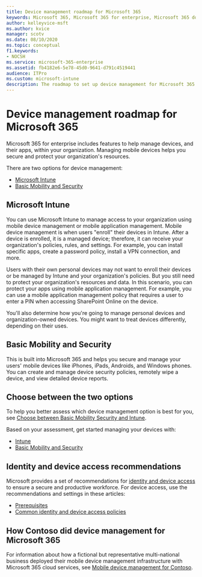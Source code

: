 ```yaml
---
title: Device management roadmap for Microsoft 365 
keywords: Microsoft 365, Microsoft 365 for enterprise, Microsoft 365 documentation, mobile device management, Intune
author: kelleyvice-msft 
ms.author: kvice
manager: scotv
ms.date: 08/10/2020
ms.topic: conceptual 
f1.keywords:
- NOCSH
ms.service: microsoft-365-enterprise
ms.assetid: fb4182e6-5e78-45d0-9641-d791c4519441
audience: ITPro
ms.custom: microsoft-intune
description: The roadmap to set up device management for Microsoft 365.
---
```


# Device management roadmap for Microsoft 365

Microsoft 365 for enterprise includes features to help manage devices, and their apps, within your organization. Managing mobile devices helps you secure and protect your organization's resources.

There are two options for device management:

- [Microsoft Intune](#microsoft-intune)
- [Basic Mobility and Security](#basic-mobility-and-security)

## Microsoft Intune

You can use Microsoft Intune to manage access to your organization using mobile device management or mobile application management. Mobile device management is when users "enroll" their devices in Intune. After a device is enrolled, it is a managed device; therefore, it can receive your organization's  policies, rules, and settings. For example, you can install specific apps, create a password policy, install a VPN connection, and more.

Users with their own personal devices may not want to enroll their devices or be managed by Intune and your organization's policies. But you still need to protect your organization's resources and data. In this scenario, you can protect your apps using mobile application management. For example, you can use a mobile application management policy that requires a user to enter a PIN when accessing SharePoint Online on the device.

You'll also determine how you're going to manage personal devices and organization-owned devices. You might want to treat devices differently, depending on their uses.

## Basic Mobility and Security

This is built into Microsoft 365 and helps you secure and manage your users' mobile devices like iPhones, iPads, Androids, and Windows phones. You can create and manage device security policies, remotely wipe a device, and view detailed device reports.

## Choose between the two options

To help you better assess which device management option is best for you, see [Choose between Basic Mobility Security and Intune](/office365/securitycompliance/choose-between-mdm-and-intune).

Based on your assessment, get started managing your devices with:

- [Intune](/microsoft-365/solutions/manage-devices-with-intune-overview)
- [Basic Mobility and Security](https://support.microsoft.com/office/set-up-basic-mobility-and-security-dd892318-bc44-4eb1-af00-9db5430be3cd)
 
## Identity and device access recommendations

Microsoft provides a set of recommendations for [identity and device access](../security/office-365-security/microsoft-365-policies-configurations.md) to ensure a secure and productive workforce. For device access, use the recommendations and settings in these articles:

- [Prerequisites](../security/office-365-security/identity-access-prerequisites.md)
- [Common identity and device access policies](../security/office-365-security/identity-access-policies.md)

## How Contoso did device management for Microsoft 365

For information about how a fictional but representative multi-national business deployed their mobile device management infrastructure with Microsoft 365 cloud services, see [Mobile device management for Contoso](contoso-mdm.md).